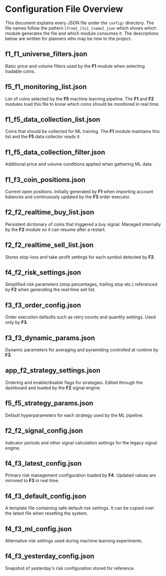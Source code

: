 # Configuration File Overview

This document explains every JSON file under the `config/` directory. The file names follow the pattern
`[from]_[to]_[name].json` which shows which module generates the file and which module consumes it.
The descriptions below are written for planners who may be new to the project.

## f1_f1_universe_filters.json
Basic price and volume filters used by the **F1** module when selecting tradable coins.

## f5_f1_monitoring_list.json
List of coins selected by the **F5** machine learning pipeline. The **F1** and **F2** modules
load this file to know which coins should be monitored in real time.

## f1_f5_data_collection_list.json
Coins that should be collected for ML training. The **F1** module maintains this list and the
**F5** data collector reads it.

## f1_f5_data_collection_filter.json
Additional price and volume conditions applied when gathering ML data.

## f1_f3_coin_positions.json
Current open positions. Initially generated by **F1** when importing account balances
and continuously updated by the **F3** order executor.

## f2_f2_realtime_buy_list.json
Persistent dictionary of coins that triggered a buy signal. Managed internally by the
**F2** module so it can resume after a restart.

## f2_f2_realtime_sell_list.json
Stores stop-loss and take-profit settings for each symbol detected by **F2**.

## f4_f2_risk_settings.json
Simplified risk parameters (stop percentages, trailing stop etc.) referenced by **F2**
when generating the real‑time sell list.

## f3_f3_order_config.json
Order execution defaults such as retry counts and quantity settings. Used only by **F3**.

## f3_f3_dynamic_params.json
Dynamic parameters for averaging and pyramiding controlled at runtime by **F3**.

## app_f2_strategy_settings.json
Ordering and enable/disable flags for strategies. Edited through the dashboard and loaded
by the **F2** signal engine.

## f5_f5_strategy_params.json
Default hyperparameters for each strategy used by the ML pipeline.

## f2_f2_signal_config.json
Indicator periods and other signal calculation settings for the legacy signal engine.

## f4_f3_latest_config.json
Primary risk management configuration loaded by **F4**. Updated values are mirrored to
**F3** in real time.

## f4_f3_default_config.json
A template file containing safe default risk settings. It can be copied over the latest
file when resetting the system.

## f4_f3_ml_config.json
Alternative risk settings used during machine learning experiments.

## f4_f3_yesterday_config.json
Snapshot of yesterday's risk configuration stored for reference.

